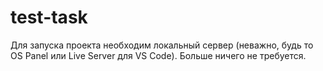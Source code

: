 # test-task

Для запуска проекта необходим локальный сервер (неважно, будь то  OS Panel или Live Server для VS Code). Больше ничего не требуется.
